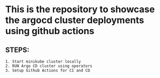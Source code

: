 # This is the repository to showcase the argocd cluster deployments using github actions

## STEPS:
    1. Start minikube cluster locally
    2. RUN Argo CD cluster using operators
    3. Setup Github Actions for CI and CD